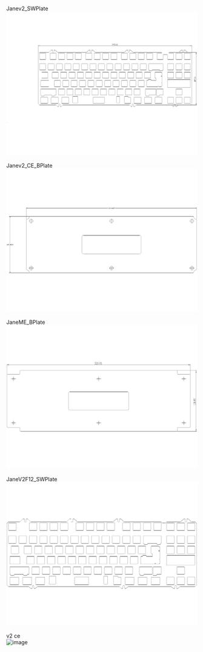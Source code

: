 <br/>Janev2_SWPlate<br/>![image](./Janev2_SWPlate.png)<br/>
<br/>Janev2_CE_BPlate<br/>![image](./Janev2_CE_BPlate.png)<br/>
<br/>JaneME_BPlate<br/>![image](./JaneME_BPlate.png)<br/>
<br/>JaneV2F12_SWPlate<br/>![image](./JaneV2F12_SWPlate.png)<br/>
<br/>v2 ce<br/>![image](./v2%20ce.png)<br/>
